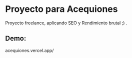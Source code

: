 # Proyecto para Acequiones
Proyecto freelance, aplicando SEO y Rendimiento brutal ;) . 

## Demo:

acequiones.vercel.app/
